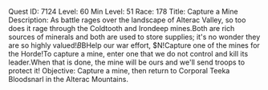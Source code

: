 Quest ID: 7124
Level: 60
Min Level: 51
Race: 178
Title: Capture a Mine
Description: As battle rages over the landscape of Alterac Valley, so too does it rage through the Coldtooth and Irondeep mines.Both are rich sources of minerals and both are used to store supplies; it's no wonder they are so highly valued!$B$BHelp our war effort, $N!Capture one of the mines for the Horde!To capture a mine, enter one that we do not control and kill its leader.When that is done, the mine will be ours and we'll send troops to protect it!
Objective: Capture a mine, then return to Corporal Teeka Bloodsnarl in the Alterac Mountains.
